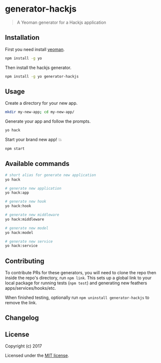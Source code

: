 # generator-hackjs  

> A Yeoman generator for a Hackjs application

## Installation

First you need install [yeoman](http://yeoman.io/).

```bash
npm install -g yo
```

Then install the hackjs generator.

```bash
npm install -g yo generator-hackjs
```

## Usage

Create a directory for your new app.

```bash
mkdir my-new-app; cd my-new-app/
```

Generate your app and follow the prompts.

```bash
yo hack
```

Start your brand new app! 💥

```bash
npm start
```

## Available commands

```bash
# short alias for generate new application
yo hack

# generate new application
yo hack:app

# generate new hook
yo hack:hook

# generate new middleware
yo hack:middleware

# generate new model
yo hack:model

# generate new service
yo hack:service
```

## Contributing

To contribute PRs for these generators, you will need to clone the repo
then inside the repo's directory, run `npm link`. This sets up a global
link to your local package for running tests (`npm test`) and generating
new feathers apps/services/hooks/etc.

When finished testing, optionally run `npm uninstall generator-hackjs` to remove
the link.


## Changelog


## License

Copyright (c) 2017

Licensed under the [MIT license](LICENSE).

